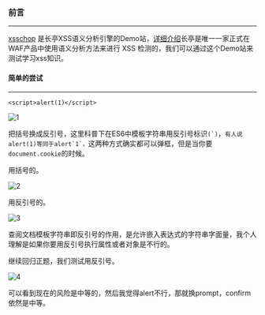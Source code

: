 ### 前言
- - -
[xsschop](https://xsschop.chaitin.cn/) 是长亭XSS语义分析引擎的Demo站，[详细介绍](https://mp.weixin.qq.com/s/32w0eRS4_Ko3ItYRD7rPUg)长亭是唯一一家正式在WAF产品中使用语义分析方法来进行 XSS 检测的，我们可以通过这个Demo站来测试学习xss知识。

#### 简单的尝试
- - -
`<script>alert(1)</script>`   

![1](https://ws1.sinaimg.cn/large/005DAKuvgy1g2ggotblp5j309t060q2t.jpg)

把括号换成反引号，这里科普下在ES6中模板字符串用反引号标识``(`)``，``有人说alert(1)等同于alert`1`，``这两种方式确实都可以弹框，但是当你要`document.cookie`的时候。

用括号的。

![2](https://ws1.sinaimg.cn/large/005DAKuvgy1g2gxihhvjpj3083040glf.jpg)   

用反引号的。

![3](https://ws1.sinaimg.cn/large/005DAKuvgy1g2gxjcbkg9j306o040gle.jpg)

查阅文档模板字符串即反引号的作用，是允许嵌入表达式的字符串字面量，我个人理解是如果你要用反引号执行属性或者对象是不行的。

继续回归正题，我们测试用反引号。

![4](https://ws1.sinaimg.cn/large/005DAKuvgy1g2gy3b8hb9j30b205wglh.jpg)

可以看到现在的风险是中等的，然后我觉得alert不行，那就换prompt，confirm依然是中等。
